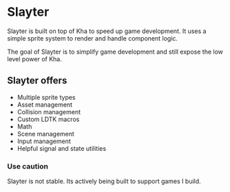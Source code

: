 # Slayter

Slayter is built on top of Kha to speed up game development. It uses a simple sprite system to render and handle component logic.

The goal of Slayter is to simplify game development and still expose the low level power of Kha.

## Slayter offers

- Multiple sprite types
- Asset management
- Collision management
- Custom LDTK macros
- Math
- Scene management
- Input management
- Helpful signal and state utilities

### Use caution

Slayter is not stable. Its actively being built to support games I build.